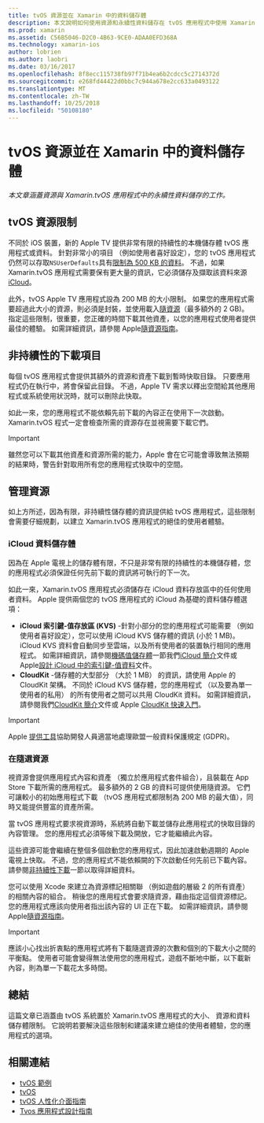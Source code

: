 ```yaml
---
title: tvOS 資源並在 Xamarin 中的資料儲存體
description: 本文說明如何使用資源和永續性資料儲存在 tvOS 應用程式中使用 Xamarin 建置的。 它討論 iCloud 資料儲存體或隨選資源。
ms.prod: xamarin
ms.assetid: C56B5046-D2C0-4B63-9CE0-ADAA0EFD368A
ms.technology: xamarin-ios
author: lobrien
ms.author: laobri
ms.date: 03/16/2017
ms.openlocfilehash: 8f8ecc115738fb97f71b4ea6b2cdcc5c2714372d
ms.sourcegitcommit: e268fd44422d0bbc7c944a678e2cc633a0493122
ms.translationtype: MT
ms.contentlocale: zh-TW
ms.lasthandoff: 10/25/2018
ms.locfileid: "50108180"
---
```

# <a name="tvos-resources-and-data-storage-in-xamarin"></a>tvOS 資源並在 Xamarin 中的資料儲存體

_本文章涵蓋資源與 Xamarin.tvOS 應用程式中的永續性資料儲存的工作。_

<a name="tvOS-Resource-Limitations" />

## <a name="tvos-resource-limitations"></a>tvOS 資源限制

不同於 iOS 裝置，新的 Apple TV 提供非常有限的持續性的本機儲存體 tvOS 應用程式或資料。 針對非常小的項目 （例如使用者喜好設定），您的 tvOS 應用程式仍然可以存取`NSUserDefaults`具有[限制為 500 KB 的資料](https://forums.developer.apple.com/message/50696#50696)。 不過，如果 Xamarin.tvOS 應用程式需要保有更大量的資訊，它必須儲存及擷取該資料來源[iCloud](#iCloud-Data-Storage)。

此外，tvOS Apple TV 應用程式設為 200 MB 的大小限制。 如果您的應用程式需要超過此大小的資源，則必須是封裝，並使用載入[隨資源](#On-Demand-Resources)（最多額外的 2 GB)。 指定這些限制，很重要，您正確的時間下載其他資產，以您的應用程式使用者提供最佳的體驗。 如需詳細資訊，請參閱 Apple[隨資源指南](https://developer.apple.com/library/prerelease/tvos/documentation/FileManagement/Conceptual/On_Demand_Resources_Guide/index.html#//apple_ref/doc/uid/TP40015083)。

<a name="Non-Persistent-Downloads" />

## <a name="non-persistent-downloads"></a>非持續性的下載項目

每個 tvOS 應用程式會提供其額外的資源和資產下載到暫時快取目錄。 只要應用程式仍在執行中，將會保留此目錄。 不過，Apple TV 需求以釋出空間給其他應用程式或系統使用狀況時，就可以刪除此快取。

如此一來，您的應用程式不能依賴先前下載的內容正在使用下一次啟動。 Xamarin.tvOS 程式一定會檢查所需的資源存在並視需要下載它們。

> [!IMPORTANT]
> 雖然您可以下載其他資產和資源所需的能力，Apple 會在它可能會導致無法預期的結果時，警告針對取用所有您的應用程式快取中的空間。




<a name="Managing-Resources" />

## <a name="managing-resources"></a>管理資源

如上方所述，因為有限，非持續性儲存體的資訊提供給 tvOS 應用程式，這些限制會需要仔細規劃，以建立 Xamarin.tvOS 應用程式的絕佳的使用者體驗。

<a name="iCloud-Data-Storage" />

### <a name="icloud-data-storage"></a>iCloud 資料儲存體

因為在 Apple 電視上的儲存體有限，不只是非常有限的持續性的本機儲存體，您的應用程式必須保證任何先前下載的資訊將可執行的下一次。

如此一來，Xamarin.tvOS 應用程式必須儲存在 iCloud 資料存放區中的任何使用者資料。 Apple 提供兩個您的 tvOS 應用程式的 iCloud 為基礎的資料儲存體選項：

- **iCloud 索引鍵-值存放區 (KVS)** -針對小部分的您的應用程式可能需要 （例如使用者喜好設定），您可以使用 iCloud KVS 儲存體的資訊 (小於 1 MB)。 iCloud KVS 資料會自動同步至雲端，以及所有使用者的裝置執行相同的應用程式。 如需詳細資訊，請參閱[機碼值儲存體](~/ios/data-cloud/introduction-to-icloud.md)一節我們[iCloud 簡介](~/ios/data-cloud/introduction-to-icloud.md)文件或 Apple[設計 iCloud 中的索引鍵-值資料](https://developer.apple.com/library/prerelease/tvos/documentation/General/Conceptual/iCloudDesignGuide/Chapters/DesigningForKey-ValueDataIniCloud.html#//apple_ref/doc/uid/TP40012094-CH7)文件。
- **CloudKit** -儲存體的大型部分 （大於 1 MB） 的資訊，請使用 Apple 的 CloudKit 架構。 不同於 iCloud KVS 儲存體，您的應用程式 （以及要為單一使用者的私用） 的所有使用者之間可以共用 CloudKit 資料。 如需詳細資訊，請參閱我們[CloudKit 簡介](~/ios/data-cloud/intro-to-cloudkit.md)文件或 Apple [CloudKit 快速入門](https://developer.apple.com/library/prerelease/tvos/documentation/DataManagement/Conceptual/CloudKitQuickStart/Introduction/Introduction.html#//apple_ref/doc/uid/TP40014987)。

> [!IMPORTANT]
> Apple [提供工具](https://developer.apple.com/support/allowing-users-to-manage-data/)協助開發人員適當地處理歐盟一般資料保護規定 (GDPR)。

<a name="On-Demand-Resources" />

### <a name="on-demand-resources"></a>在隨選資源

視資源會提供應用程式內容和資產 （獨立於應用程式套件組合），且裝載在 App Store 下載所需的應用程式。 最多額外的 2 GB 的資料可提供使用隨資源。 它們可讓較小的初始應用程式下載 （tvOS 應用程式都限制為 200 MB 的最大值），同時又能提供豐富的資產所需。

當 tvOS 應用程式要求視資源時，系統將自動下載並儲存此應用程式的快取目錄的內容管理。 您的應用程式必須等候下載及開放，它才能繼續此內容。

這些資源可能會繼續在整個多個啟動您的應用程式，因此加速啟動週期的 Apple 電視上快取。 不過，您的應用程式不能依賴闕的下次啟動任何先前已下載內容。 請參閱[非持續性下載](#Non-Persistent-Downloads)一節以取得詳細資料。

您可以使用 Xcode 來建立為資源標記相關聯 （例如遊戲的層級 2 的所有資產） 的相關內容的組合。 稍後您的應用程式會要求隨資源，藉由指定這個資源標記。 您的應用程式應該向使用者指出該內容的 UI 正在下載。 如需詳細資訊，請參閱 Apple[隨資源指南](https://developer.apple.com/library/prerelease/tvos/documentation/FileManagement/Conceptual/On_Demand_Resources_Guide/index.html#//apple_ref/doc/uid/TP40015083)。

> [!IMPORTANT]
> 應該小心找出折衷點的應用程式將有下載隨選資源的次數和個別的下載大小之間的平衡點。 使用者可能會變得無法使用您的應用程式，遊戲不斷地中斷，以下載新內容，則為單一下載花太多時間。




<a name="Summary" />

## <a name="summary"></a>總結

這篇文章已涵蓋由 tvOS 系統置於 Xamarin.tvOS 應用程式的大小、 資源和資料儲存體限制。 它說明若要解決這些限制和建議來建立絕佳的使用者體驗，您的應用程式的選項。



## <a name="related-links"></a>相關連結

- [tvOS 範例](https://developer.xamarin.com/samples/tvos/all/)
- [tvOS](https://developer.apple.com/tvos/)
- [tvOS 人性化介面指南](https://developer.apple.com/tvos/human-interface-guidelines/)
- [Tvos 應用程式設計指南](https://developer.apple.com/library/prerelease/tvos/documentation/General/Conceptual/AppleTV_PG/)
